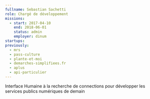 ```yaml
---
fullname: Sebastian Sachetti
role: Chargé de développement
missions:
  - start: 2017-04-10
    end: 2018-06-01
    status: admin
    employer: dinum
startups:
previously:
  - mrs
  - pass-culture
  - plante-et-moi
  - demarches-simplifiees.fr
  - aplus
  - api-particulier
---
```


Interface Humaine à la recherche de connections pour développer les services publics numériques de demain
